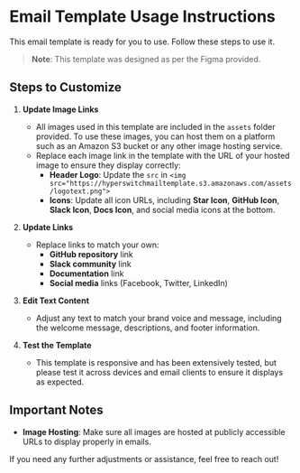 # Email Template Usage Instructions

This email template is ready for you to use. Follow these steps to use it.

> **Note**: This template was designed as per the Figma provided.

## Steps to Customize

1. **Update Image Links**
   - All images used in this template are included in the `assets` folder provided. To use these images, you can host them on a platform such as an Amazon S3 bucket or any other image hosting service.
   - Replace each image link in the template with the URL of your hosted image to ensure they display correctly:
     - **Header Logo**: Update the `src` in `<img src="https://hyperswitchmailtemplate.s3.amazonaws.com/assets/logotext.png">`
     - **Icons**: Update all icon URLs, including **Star Icon**, **GitHub Icon**, **Slack Icon**, **Docs Icon**, and social media icons at the bottom.

2. **Update Links**
   - Replace links to match your own:
     - **GitHub repository** link
     - **Slack community** link
     - **Documentation** link
     - **Social media** links (Facebook, Twitter, LinkedIn)

3. **Edit Text Content**
   - Adjust any text to match your brand voice and message, including the welcome message, descriptions, and footer information.

4. **Test the Template**
   - This template is responsive and has been extensively tested, but please test it across devices and email clients to ensure it displays as expected.

## Important Notes

- **Image Hosting**: Make sure all images are hosted at publicly accessible URLs to display properly in emails.

If you need any further adjustments or assistance, feel free to reach out!
